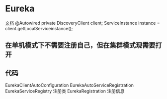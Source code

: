 # Eureka
[文档](https://github.com/Netflix/eureka/wiki/)
@Autowired
private DiscoveryClient client;
ServiceInstance instance = client.getLocalServiceinstance();
## 在单机模式下不需要注册自己，但在集群模式现需要打开
## 代码
EurekaClientAutoConfiguration
EurekaAutoServiceRegistration
EurekaServiceRegistry 注册类
EurekaRegistration 注册信息
